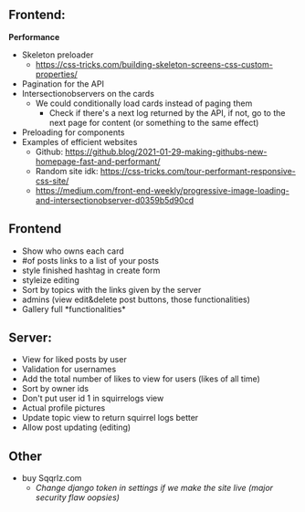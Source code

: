 ## **Frontend:**

**Performance**

-   Skeleton preloader
    -   https://css-tricks.com/building-skeleton-screens-css-custom-properties/
-   Pagination for the API
-   Intersectionobservers on the cards
    -   We could conditionally load cards instead of paging them
        -   Check if there's a next log returned by the API, if not, go to the next page for content (or something to the same effect)
-   Preloading for components
-   Examples of efficient websites
    -   Github: https://github.blog/2021-01-29-making-githubs-new-homepage-fast-and-performant/
    -   Random site idk: https://css-tricks.com/tour-performant-responsive-css-site/
    -   https://medium.com/front-end-weekly/progressive-image-loading-and-intersectionobserver-d0359b5d90cd

## **Frontend**
-   Show who owns each card
-   #of posts links to a list of your posts
-   style finished hashtag in create form
-   styleize editing
-   Sort by topics with the links given by the server
-   admins (view edit&delete post buttons, those functionalities)
-   Gallery full \*functionalities*

## **Server:**

-   View for liked posts by user
-   Validation for usernames
-   Add the total number of likes to view for users (likes of all time)
-   Sort by owner ids
-   Don't put user id 1 in squirrelogs view
-   Actual profile pictures
-   Update topic view to return squirrel logs better
-   Allow post updating (editing)

## **Other**

-   buy Sqqrlz.com
    -   _Change django token in settings if we make the site live (major security flaw oopsies)_
